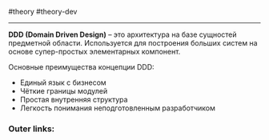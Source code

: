 #theory #theory-dev
 
---
**DDD (Domain Driven Design)** – это архитектура на базе сущностей предметной области.
Используется для построения больших систем на основе супер-простых элементарных компонент.

Основные преимущества концепции DDD:
- Единый язык с бизнесом
- Чёткие границы модулей
- Простая внутренняя структура
- Легкость понимания неподготовленным разработчиком

### Outer links:



